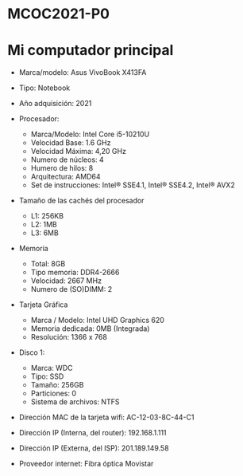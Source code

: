# MCOC2021-P0

# Mi computador principal

* Marca/modelo: Asus VivoBook X413FA

* Tipo: Notebook

* Año adquisición: 2021

* Procesador:
  * Marca/Modelo: Intel Core i5-10210U
  * Velocidad Base: 1.6 GHz
  * Velocidad Máxima: 4,20 GHz
  * Numero de núcleos: 4 
  * Humero de hilos: 8
  * Arquitectura: AMD64
  * Set de instrucciones: Intel® SSE4.1, Intel® SSE4.2, Intel® AVX2
  
* Tamaño de las cachés del procesador
  * L1: 256KB
  * L2: 1MB
  * L3: 6MB
  
* Memoria 
  * Total: 8GB
  * Tipo memoria: DDR4-2666
  * Velocidad: 2667 MHz
  * Numero de (SO)DIMM: 2
  
* Tarjeta Gráfica
  * Marca / Modelo: Intel UHD Graphics 620
  * Memoria dedicada: 0MB (Integrada)
  * Resolución: 1366 x 768
  
* Disco 1: 
  * Marca: WDC
  * Tipo: SSD
  * Tamaño: 256GB
  * Particiones: 0
  * Sistema de archivos: NTFS
  
* Dirección MAC de la tarjeta wifi: AC-12-03-8C-44-C1

* Dirección IP (Interna, del router): 192.168.1.111

* Dirección IP (Externa, del ISP): 201.189.149.58

* Proveedor internet: Fibra óptica Movistar





